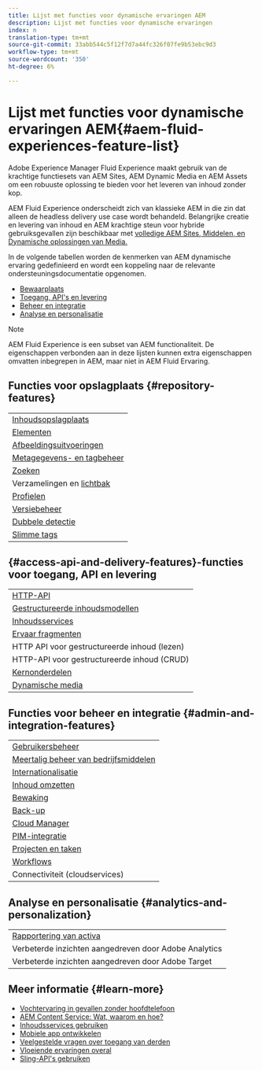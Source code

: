 ```yaml
---
title: Lijst met functies voor dynamische ervaringen AEM
description: Lijst met functies voor dynamische ervaringen
index: n
translation-type: tm+mt
source-git-commit: 33abb544c5f12f7d7a44fc326f07fe9b53ebc9d3
workflow-type: tm+mt
source-wordcount: '350'
ht-degree: 6%

---
```



# Lijst met functies voor dynamische ervaringen AEM{#aem-fluid-experiences-feature-list}

Adobe Experience Manager Fluid Experience maakt gebruik van de krachtige functiesets van AEM Sites, AEM Dynamic Media en AEM Assets om een robuuste oplossing te bieden voor het leveren van inhoud zonder kop.

AEM Fluid Experience onderscheidt zich van klassieke AEM in die zin dat alleen de headless delivery use case wordt behandeld. Belangrijke creatie en levering van inhoud en AEM krachtige steun voor hybride gebruiksgevallen zijn beschikbaar met [volledige AEM Sites, Middelen, en Dynamische oplossingen van Media.](https://docs.adobe.com/content/help/en/experience-manager-65/user-guide/home.html)

In de volgende tabellen worden de kenmerken van AEM dynamische ervaring gedefinieerd en wordt een koppeling naar de relevante ondersteuningsdocumentatie opgenomen.

* [Bewaarplaats](#repository-features)
* [Toegang, API&#39;s en levering](#access-api-and-delivery-features)
* [Beheer en integratie](#admin-and-integration-features)
* [Analyse en personalisatie](#analytics-and-personalization)

>[!NOTE]
>
>AEM Fluid Experience is een subset van AEM functionaliteit. De eigenschappen verbonden aan in deze lijsten kunnen extra eigenschappen omvatten inbegrepen in AEM, maar niet in AEM Fluid Ervaring.

## Functies voor opslagplaats {#repository-features}

|  |
|---|
| [Inhoudsopslagplaats](/help/assets/manage-assets.md) |
| [Elementen](/help/assets/assets-formats.md) |
| [Afbeeldingsuitvoeringen](/help/assets/image-presets.md) |
| [Metagegevens- en tagbeheer](/help/assets/metadata.md) |
| [Zoeken](/help/assets/manage-assets.md) |
| [](/help/assets/manage-assets.md) Verzamelingen en  [lichtbak](/help/assets/light-box.md) |
| [Profielen](/help/assets/processing-profiles.md) |
| [Versiebeheer](/help/assets/manage-assets.md) |
| [Dubbele detectie](/help/assets/duplicate-detection.md) |
| [Slimme tags](/help/assets/enhanced-smart-tags.md) |

## {#access-api-and-delivery-features}-functies voor toegang, API en levering

|  |
|---|
| [HTTP-API](/help/assets/mac-api-assets.md) |
| [Gestructureerde inhoudsmodellen](/help/assets/content-fragments/content-fragments.md) |
| [Inhoudsservices](https://helpx.adobe.com/experience-manager/kt/sites/using/content-services-tutorial-use.html) |
| [Ervaar fragmenten](/help/sites-authoring/experience-fragments.md) |
| HTTP API voor gestructureerde inhoud (lezen) |
| HTTP-API voor gestructureerde inhoud (CRUD) |
| [Kernonderdelen](https://docs.adobe.com/content/help/en/experience-manager-core-components/using/introduction.html) |
| [Dynamische media](/help/assets/dynamic-media.md) |

## Functies voor beheer en integratie {#admin-and-integration-features}

|  |
|---|
| [Gebruikersbeheer](/help/sites-administering/user-group-ac-admin.md) |
| [Meertalig beheer van bedrijfsmiddelen](/help/assets/multilingual-assets.md) |
| [Internationalisatie](/help/sites-developing/i18n.md) |
| [Inhoud omzetten](/help/sites-administering/translation.md) |
| [Bewaking](/help/sites-deploying/monitoring-and-maintaining.md) |
| [Back-up](/help/sites-administering/backup-and-restore.md) |
| [Cloud Manager](https://docs.adobe.com/content/help/en/experience-manager-cloud-manager/using/introduction-to-cloud-manager.html) |
| [PIM-integratie](/help/sites-authoring/managing-product-information.md) |
| [Projecten en taken](/help/sites-authoring/projects.md) |
| [Workflows](/help/sites-administering/workflows-starting.md) |
| Connectiviteit (cloudservices) |

## Analyse en personalisatie {#analytics-and-personalization}

|  |
|---|
| [Rapportering van activa](/help/assets/asset-reports.md) |
| Verbeterde inzichten aangedreven door Adobe Analytics |
| Verbeterde inzichten aangedreven door Adobe Target |

## Meer informatie {#learn-more}

* [Vochtervaring in gevallen zonder hoofdtelefoon](https://helpx.adobe.com/experience-manager/kt/eseminars/gems/aem-headless-usecases.html)
* [AEM Content Service: Wat, waarom en hoe?](https://helpx.adobe.com/experience-manager/kt/eseminars/ask-the-expert/aem-content-services.html)
* [Inhoudsservices gebruiken](https://helpx.adobe.com/experience-manager/kt/sites/using/structured-fragments-content-services-feature-video-use.html)
* [Mobiele app ontwikkelen](https://docs.adobe.com/content/help/en/experience-manager-64/mobile/developing/developing-content-services.html)
* [Veelgestelde vragen over toegang van derden](https://helpx.adobe.com/experience-manager/kt/sites/using/content-services-tutorial-use/part7.html)
* [Vloeiende ervaringen overal](https://helpx.adobe.com/experience-manager/using/using-sling-apis.html)
* [Sling-API&#39;s gebruiken](https://helpx.adobe.com/experience-manager/using/using-sling-apis.html)

